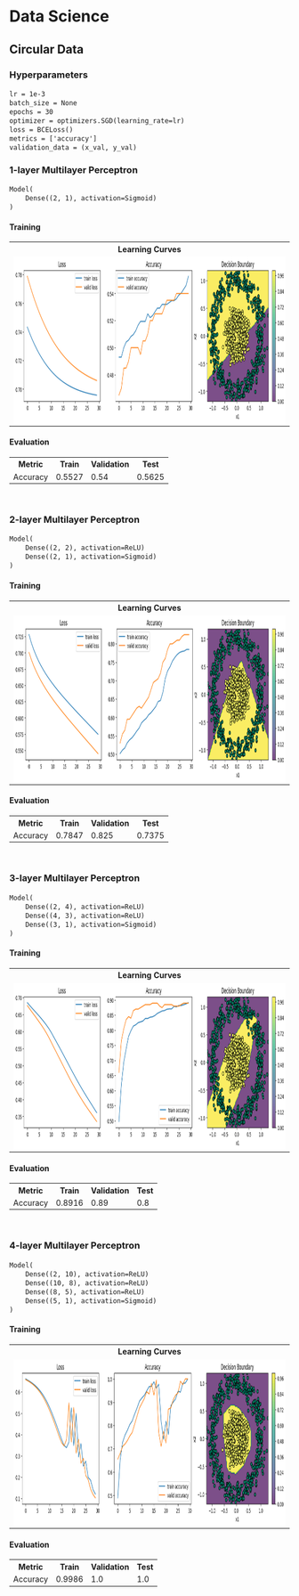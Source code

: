 # Data Science

## Circular Data
### Hyperparameters
```
lr = 1e-3
batch_size = None
epochs = 30
optimizer = optimizers.SGD(learning_rate=lr)
loss = BCELoss()
metrics = ['accuracy']
validation_data = (x_val, y_val)
```

### 1-layer Multilayer Perceptron

```
Model(
    Dense((2, 1), activation=Sigmoid)
)
```
#### Training
<table>
  <tr>    
    <th>Learning Curves</th>
  </tr>
  <tr>
    <td rowspan="3"><img src="./assets/circular_data/circle_1-layer_output.png" width="1000" height="300" style="display: block; margin-left: auto; margin-right: auto;" /></td>
  </tr>
</table>

#### Evaluation
<table>
  <tr>    
    <th>Metric</th>
    <th>Train</th>
    <th>Validation</th>
    <th>Test</th>
  </tr>
  <tr>
    <td>Accuracy</td>
    <td>0.5527</td>
    <td>0.54</td>
    <td>0.5625</td>
  </tr>
</table>

<br/>

### 2-layer Multilayer Perceptron

```
Model(
    Dense((2, 2), activation=ReLU)
    Dense((2, 1), activation=Sigmoid)
)
```

#### Training
<table>
  <tr>    
    <th>Learning Curves</th>
  </tr>
  <tr>
    <td rowspan="3"><img src="./assets/circular_data/circle_2-layer_output.png" width="1000" height="300" style="display: block; margin-left: auto; margin-right: auto;" /></td>
  </tr>
</table>

#### Evaluation
<table>
  <tr>    
    <th>Metric</th>
    <th>Train</th>
    <th>Validation</th>
    <th>Test</th>
  </tr>
  <tr>
    <td>Accuracy</td>
    <td>0.7847</td>
    <td>0.825</td>
    <td>0.7375</td>
  </tr>
</table>

<br/>

### 3-layer Multilayer Perceptron

```
Model(
    Dense((2, 4), activation=ReLU)
    Dense((4, 3), activation=ReLU)
    Dense((3, 1), activation=Sigmoid)
)
```

#### Training
<table>
  <tr>    
    <th>Learning Curves</th>
  </tr>
  <tr>
    <td rowspan="3"><img src="./assets/circular_data/circle_3-layer_output.png" width="1000" height="300" style="display: block; margin-left: auto; margin-right: auto;" /></td>
  </tr>
</table>

#### Evaluation
<table>
  <tr>    
    <th>Metric</th>
    <th>Train</th>
    <th>Validation</th>
    <th>Test</th>
  </tr>
  <tr>
    <td>Accuracy</td>
    <td>0.8916</td>
    <td>0.89</td>
    <td>0.8</td>
  </tr>
</table>

<br/>

### 4-layer Multilayer Perceptron

```
Model(
    Dense((2, 10), activation=ReLU)
    Dense((10, 8), activation=ReLU)
    Dense((8, 5), activation=ReLU)
    Dense((5, 1), activation=Sigmoid)
)
```

#### Training
<table>
  <tr>    
    <th>Learning Curves</th>
  </tr>
  <tr>
    <td rowspan="3"><img src="./assets/circular_data/circle_4-layer_output.png" width="1000" height="300" style="display: block; margin-left: auto; margin-right: auto;" /></td>
  </tr>
</table>

#### Evaluation
<table>
  <tr>    
    <th>Metric</th>
    <th>Train</th>
    <th>Validation</th>
    <th>Test</th>
  </tr>
  <tr>
    <td>Accuracy</td>
    <td>0.9986</td>
    <td>1.0</td>
    <td>1.0</td>
  </tr>
</table>
